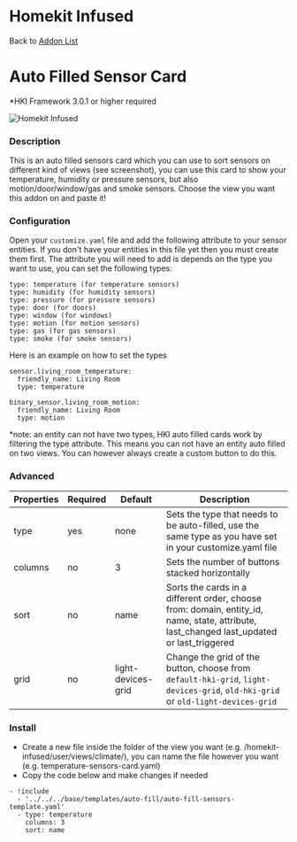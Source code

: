 # Homekit Infused

Back to [Addon List](../addon_list.md)

# Auto Filled Sensor Card
*HKI Framework 3.0.1 or higher required

![Homekit Infused](../images/auto-fill-sensors-card.png)

### Description
This is an auto filled sensors card which you can use to sort sensors on different kind of views (see screenshot), you can use this card to show your temperature, humidity or pressure sensors, but also motion/door/window/gas and smoke sensors. Choose the view you want this addon on and paste it!

### Configuration
Open your `customize.yaml` file and add the following attribute to your sensor entities. If you don't have your entities in this file yet then you must create them first. The attribute you will need to add is depends on the type you want to use, you can set the following types:
```
type: temperature (for temperature sensors)
type: humidity (for humidity sensors)
type: pressure (for pressure sensors)
type: door (for doors)
type: window (for windows)
type: motion (for motion sensors)
type: gas (for gas sensors)
type: smoke (for smoke sensors)
```
Here is an example on how to set the types
```
sensor.living_room_temperature:
  friendly_name: Living Room
  type: temperature

binary_sensor.living_room_motion:
  friendly_name: Living Room
  type: motion
```
*note: an entity can not have two types, HKI auto filled cards work by filtering the type attribute. This means you can not have an entity auto filled on two views. You can however always create a custom button to do this.

### Advanced

| Properties | Required | Default | Description |
|----------------------------------|-------------|----------------------------------|----------------------------------------------------------------------------------------------------------------------------------------------------------------------|
| type | yes | none | Sets the type that needs to be auto-filled, use the same type as you have set in your customize.yaml file |
| columns | no | 3 | Sets the number of buttons stacked horizontally |
| sort | no | name | Sorts the cards in a different order, choose from: domain, entity_id, name, state, attribute, last_changed last_updated or last_triggered |
| grid | no | light-devices-grid | Change the grid of the button, choose from `default-hki-grid`, `light-devices-grid`, `old-hki-grid` or `old-light-devices-grid` |

### Install
- Create a new file inside the folder of the view you want (e.g. /homekit-infused/user/views/climate/), you can name the file however you want (e.g. temperature-sensors-card.yaml)
- Copy the code below and make changes if needed

```
- !include
  - '../../../base/templates/auto-fill/auto-fill-sensors-template.yaml'
  - type: temperature
    columns: 3
    sort: name
```

